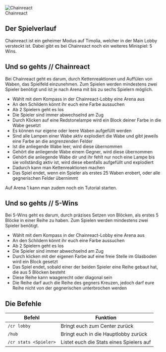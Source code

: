 <div class="banner-wrapper">
    <img alt="Chainreact" src="../img/Chainreact.png">
    <div class="banner-text">Chainreact</div>
</div>

## Der Spielverlauf
Chainreact ist ein geheimer Modus auf Timolia, welcher in der Main Lobby versteckt ist. 
Dabei gibt es bei Chainreact noch ein weiteres Minispiel: 5 Wins.

## Und so gehts // Chainreact
Bei Chainreact geht es darum, durch Kettenreaktionen und Auffülen von Waben, das Spielfeld einzunehmen. 
Zum Spielen werden mindestens zwei Spieler benötigt und ist je nach Arena mit bis zu sechs Spielern möglich.

- Wählt mit dem Kompass in der Chainreact-Lobby eine Arena aus
- An den Schildern könnt ihr euch eine Farbe aussuchen
- Ab 2 Spielern geht es los
- Die Spieler sind immer abwechselnd am Zug
- Durch Klicken auf eine Redstonelampe wird ein Block deiner Farbe in die Wabe gesetzt
- Es können nur eigene oder leere Waben aufgefüllt werden
- Sind alle Lampen einer Wabe aktiv explodiert die Wabe und gibt jeweils eine Farbe an die angrenzenden Felder
- Ist die anliegende Wabe leer, wird diese übernommen
- Gehört die anliegende Wabe einem Gegner, wird diese übernommen
- Gehört die anliegende Wabe dir und ihr fehlt nur noch eine Lampe bis sie vollständig aktiv ist, wird diese ebenfalls aufgefüllt und explodiert
- Dadurch kann man Kettenreaktionen machen
- Das Spiel endet, wenn ein Spieler als erstes 25 Waben erobert, oder alle gegnerischen Felder übernimmt

Auf Arena 1 kann man zudem noch ein Tutorial starten.

## Und so gehts // 5-Wins
Bei 5-Wins geht es darum, durch präzises Setzen von Blöcken, als erstes 5 Blöcke in einer Reihe zu haben. Zum Spielen werden mindestens zwei Spieler benötigt.

- Wählt mit dem Kompass in der Chainreact-Lobby eine Arena aus
- An den Schildern könnt ihr euch eine Farbe aussuchen
- Ab 2 Spielern geht es los
- Die Spieler sind immer abwechselnd am Zug
- Durch klicken mit der eigenen Farbe auf eine freie Stelle im Glasboden wird ein Block gesetzt
- Das Spiel endet, sobald einer der beiden Spieler eine Reihe gebaut hat, die aus 5 Blöcken besteht
- Diese Reihe kann waagerecht oder diagonal sein
- Die Reihe darf auch die Reihe des gegners Kreuzen, jedoch darf eure Reihe nicht von der gegnerischen unterbrochen werden

## Die Befehle
| Befehl | Funktion |
| ------ | -------- |
| `/cr lobby`           | Bringt euch zum Center zurück |
| `/hub`                | Bringt euch in die Hauptlobby zurück |
| `/cr stats <Spieler>` | Listet euch die Stats eines Spielers auf |
